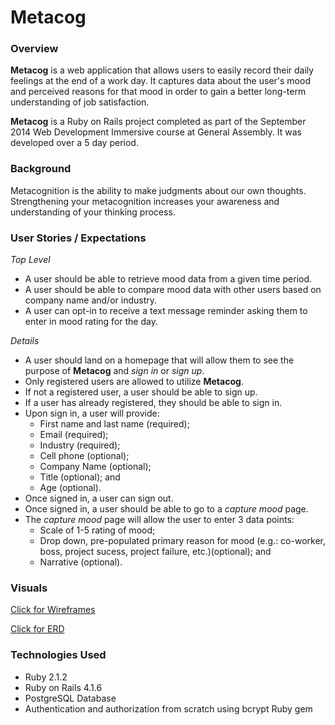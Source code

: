Metacog
=======

### Overview

**Metacog** is a web application that allows users to easily record their daily feelings at the end of a work day. It captures data about the user's mood and perceived reasons for that mood in order to gain a better long-term understanding of job satisfaction.

**Metacog** is a Ruby on Rails project completed as part of the September 2014 Web Development Immersive course at General Assembly. It was developed over a 5 day period.

### Background
Metacognition is the ability to make judgments  about our own thoughts. Strengthening your metacognition increases your awareness and understanding of your thinking process. 

### User Stories / Expectations
*Top Level*

* A user should be able to retrieve mood data from a given time period.
* A user should be able to compare mood data with other users based on company name and/or industry.
* A user can opt-in to receive a text message reminder asking them to enter in mood rating for the day.

*Details*

* A user should land on a homepage that will allow them to see the purpose of **Metacog** and *sign in* or *sign up*.
* Only registered users are allowed to utilize **Metacog**.
* If not a registered user, a user should be able to sign up.
* If a user has already registered, they should be able to sign in.
* Upon sign in, a user will provide:
    * First name and last name (required);
    * Email (required);
    * Industry (required);
    * Cell phone (optional);
    * Company Name (optional); 
    * Title (optional); and
    * Age (optional).
* Once signed in, a user can sign out.
* Once signed in, a user should be able to go to a *capture mood* page.
* The *capture mood* page will allow the user to enter 3 data points:
    * Scale of 1-5 rating of mood;
    * Drop down, pre-populated primary reason for mood (e.g.: co-worker, boss, project sucess, project failure, etc.)(optional); and
    * Narrative (optional).

### Visuals
[Click for Wireframes](https://github.com/PaulTuraew/Metacog/tree/master/Metacog_Wireframes) 

[Click for ERD]()


### Technologies Used
* Ruby 2.1.2
* Ruby on Rails 4.1.6
* PostgreSQL Database
* Authentication and authorization from scratch using bcrypt Ruby gem
